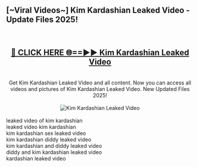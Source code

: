 <h2>[~Viral Videos~] Kim Kardashian Leaked Video - Update Files 2025!</h2>
<br>
<div align="center">
<h2><a href="https://betterlinks.top/A2PfLJ" rel="nofollow">🔴 CLICK HERE 🌐==►► Kim Kardashian Leaked Video</a></h2>
<br>
Get Kim Kardashian Leaked Video and all content. Now you can access all videos and pictures of Kim Kardashian Leaked Video. New Updated Files 2025!
<br>
<br>
<a href="https://betterlinks.top/A2PfLJ" rel="nofollow" data-target="animated-image.originalLink"><img src="https://i.ibb.co.com/WyWwxjT/player-gif2.gif" alt="Kim Kardashian Leaked Video" style="max-width: 100%; display: inline-block;" data-target="animated-image.originalImage"></a>
</div>
<br>
leaked video of kim kardashian<br>
leaked video kim kardashian<br>
kim kardashian sex leaked video<br>
kim kardashian diddy leaked video<br>
kim kardashian and diddy leaked video<br>
diddy and kim kardashian leaked video<br>
kardashian leaked video